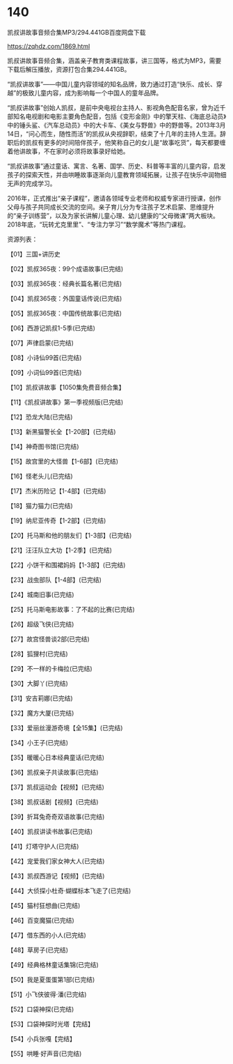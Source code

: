 # 140
凯叔讲故事音频合集MP3/294.441GB百度网盘下载

https://zqhdz.com/1869.html

凯叔讲故事音频合集，涵盖亲子教育类课程故事，讲三国等，格式为MP3，需要下载后解压播放，资源打包合集294.441GB。

“凯叔讲故事”——中国儿童内容领域的知名品牌，致力通过打造“快乐、成长、穿越”的极致儿童内容，成为影响每一个中国人的童年品牌。

“凯叔讲故事”创始人凯叔，是前中央电视台主持人、影视角色配音名家，曾为近千部知名电视剧和电影主要角色配音，包括《变形金刚》中的擎天柱、《海底总动员》中的锤头鲨、《汽车总动员》中的大卡车、《美女与野兽》中的野兽等。2013年3月14日，“问心而生，随性而活”的凯叔从央视辞职，结束了十几年的主持人生涯。辞职后的凯叔有更多的时间陪伴孩子，他笑称自己的女儿是“故事吃货”，每天都要缠着他讲故事，不在家时必须将故事录好给她。

“凯叔讲故事”通过童话、寓言、名著、国学、历史、科普等丰富的儿童内容，启发孩子的探索天性，并由哄睡故事逐渐向儿童教育领域拓展，让孩子在快乐中润物细无声的完成学习。

2016年，正式推出“亲子课程”，邀请各领域专业老师和权威专家进行授课，创作父母与孩子共同成长交流的空间。亲子育儿分为专注孩子艺术启蒙、思维提升的“亲子训练营”，以及为家长讲解儿童心理、幼儿健康的“父母微课”两大板块。2018年底，“玩转尤克里里”、“专注力学习”“数学魔术”等热门课程。

资源列表：

【01】三国+讲历史

【02】凯叔365夜：99个成语故事(已完结)

【03】凯叔365夜：经典长篇名著(已完结)

【04】凯叔365夜：外国童话传说(已完结)

【05】凯叔365夜：中国传统故事(已完结)

【06】西游记凯叔1-5季(已完结)

【07】声律启蒙(已完结)

【08】小诗仙99首(已完结)

【09】小词仙99首(已完结)

【10】凯叔讲故事【1050集免费音频合集】

【11】《凯叔讲故事》第一季视频版(已完结)

【12】恐龙大陆(已完结)

【13】新黑猫警长全【1-20部】(已完结)

【14】神奇图书馆(已完结)

【15】故宫里的大怪兽【1-6部】(已完结)

【16】怪老头儿(已完结)

【17】杰米历险记【1-4部】(已完结)

【18】猫力猫力(已完结)

【19】纳尼亚传奇【1-2部】(已完结)

【20】托马斯和他的朋友们【1-3部】(已完结)

【21】汪汪队立大功【1-2季】(已完结)

【22】小饼干和围裙妈妈【1-3部】(已完结)

【23】战虫部队【1-4部】(已完结)

【24】城南旧事(已完结)

【25】托马斯电影故事：了不起的比赛(已完结)

【26】超级飞侠(已完结)

【27】故宫怪兽谈2部(已完结)

【28】狐狸村(已完结)

【29】不一样的卡梅拉(已完结)

【30】大脚丫(已完结)

【31】安吉莉娜(已完结)

【32】魔方大厦(已完结)

【33】爱丽丝漫游奇境【全15集】(已完结)

【34】小王子(已完结)

【35】暖暖心日本经典童话(已完结)

【36】凯叔亲子共读故事(已完结)

【37】凯叔运动会【视频】(已完结)

【38】凯叔话剧【视频】(已完结)

【39】折耳兔奇奇双语故事(已完结)

【40】凯叔讲读书故事(已完结)

【41】灯塔守护人(已完结)

【42】宠爱我们家女神大人(已完结)

【43】凯叔西游记【视频】(已完结)

【44】大侦探小杜奇·蝴蝶标本飞走了(已完结)

【45】猫村狂想曲(已完结)

【46】百变魔猫(已完结)

【47】借东西的小人(已完结)

【48】草房子(已完结)

【49】经典格林童话集锦(已完结)

【50】我是夏蛋蛋第1部(已完结)

【51】小飞侠彼得·潘(已完结)

【52】口袋神探(已完结)

【53】口袋神探时光塔【完结】

【54】小兵张嘎【完结】

【55】哄睡·好声音(已完结)
